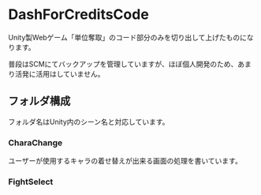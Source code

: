 # DashForCreditsCode
Unity製Webゲーム「単位奪取」のコード部分のみを切り出して上げたものになります。

普段はSCMにてバックアップを管理していますが、ほぼ個人開発のため、あまり活発に活用はしていません。

## フォルダ構成
フォルダ名はUnity内のシーン名と対応しています。

### CharaChange
ユーザーが使用するキャラの着せ替えが出来る画面の処理を書いています。

### FightSelect
